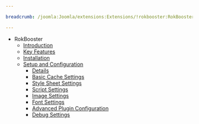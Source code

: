 ```yaml
---

breadcrumb: /joomla:Joomla/extensions:Extensions/!rokbooster:RokBooster

---
```


* RokBooster
    * [Introduction]()
    * [Key Features](INDEX.md#key-features)
    * [Installation](INDEX.md#how-to-install)
    * [Setup and Configuration](rokbooster_use.md)
    	* [Details](rokbooster_use.md#details)
    	* [Basic Cache Settings](rokbooster_use.md#basic-cache-settings)
    	* [Style Sheet Settings](rokbooster_use.md#style-sheet-settings)
    	* [Script Settings](rokbooster_use.md#script-settings)
    	* [Image Settings](rokbooster_use.md#image-settings)
    	* [Font Settings](rokbooster_use.md#font-settings)
    	* [Advanced Plugin Configuration](rokbooster_use.md#advanced-plugin-configuration)
    	* [Debug Settings](rokbooster_use.md#debug-settings)